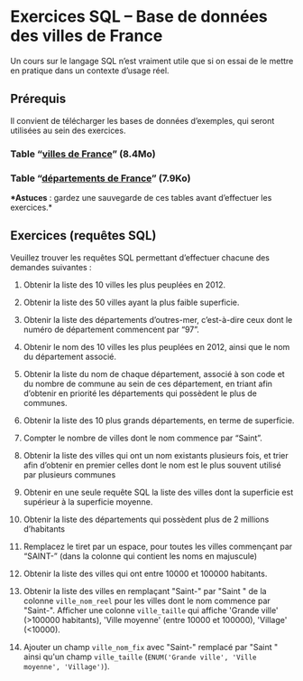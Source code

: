 # Exercices SQL – Base de données des villes de France

Un cours sur le langage SQL n’est vraiment utile que si on essai de le mettre en pratique dans un contexte d’usage réel.

## Prérequis

Il convient de télécharger les bases de données d’exemples, qui seront utilisées au sein des exercices.

### Table “[villes de France](villes_france.sql.gz)” (8.4Mo)

### Table “[départements de France](departement.sql.gz)” (7.9Ko)

**\*Astuces** : gardez une sauvegarde de ces tables avant d’effectuer les exercices.\*

## Exercices (requêtes SQL)

Veuillez trouver les requêtes SQL permettant d’effectuer chacune des demandes suivantes :

1. Obtenir la liste des 10 villes les plus peuplées en 2012.

2. Obtenir la liste des 50 villes ayant la plus faible superficie.

3. Obtenir la liste des départements d’outres-mer, c’est-à-dire ceux dont le numéro de département commencent par “97”.

4. Obtenir le nom des 10 villes les plus peuplées en 2012, ainsi que le nom du département associé.

5. Obtenir la liste du nom de chaque département, associé à son code et du nombre de commune au sein de ces département, en triant afin d’obtenir en priorité les départements qui possèdent le plus de communes.

6. Obtenir la liste des 10 plus grands départements, en terme de superficie.

7. Compter le nombre de villes dont le nom commence par “Saint”.

8. Obtenir la liste des villes qui ont un nom existants plusieurs fois, et trier afin d’obtenir en premier celles dont le nom est le plus souvent utilisé par plusieurs communes

9. Obtenir en une seule requête SQL la liste des villes dont la superficie est supérieur à la superficie moyenne.

10. Obtenir la liste des départements qui possèdent plus de 2 millions d’habitants

11. Remplacez le tiret par un espace, pour toutes les villes commençant par “SAINT-” (dans la colonne qui contient les noms en majuscule)

12. Obtenir la liste des villes qui ont entre 10000 et 100000 habitants.

13. Obtenir la liste des villes en remplaçant "Saint-" par "Saint " de la colonne `ville_nom_reel` pour les villes dont le nom commence par "Saint-". Afficher une colonne `ville_taille` qui affiche 'Grande ville' (>100000 habitants), 'Ville moyenne' (entre 10000 et 100000), 'Village' (<10000).

14. Ajouter un champ `ville_nom_fix` avec "Saint-" remplacé par "Saint " ainsi qu'un champ `ville_taille` (`ENUM('Grande ville', 'Ville moyenne', 'Village')`).
